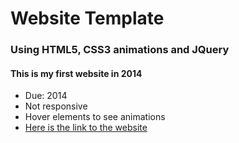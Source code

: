 # Website Template

### Using HTML5, CSS3 animations and JQuery

#### This is my first website in 2014

* Due: 2014
* Not responsive
* Hover elements to see animations
* [Here is the link to the website](https://fatimasr68.github.io/JQuery-Website/)

